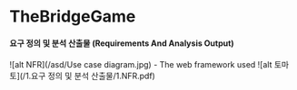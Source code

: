 # TheBridgeGame


#### 요구 정의 및 분석 산출물 (Requirements And Analysis Output)

![alt NFR](/asd/Use case diagram.jpg) - The web framework used
![alt 토마토](/1.요구 정의 및 분석 산출물/1.NFR.pdf)



